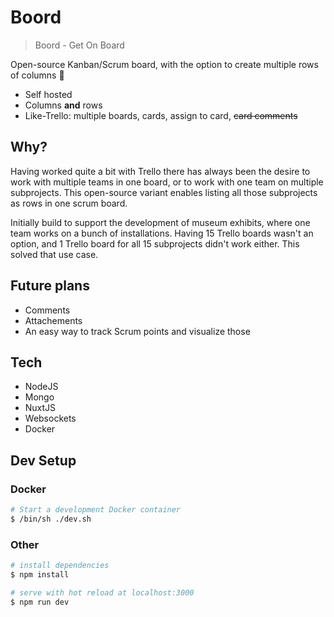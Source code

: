 # Boord

> Boord - Get On Board

Open-source Kanban/Scrum board, with the option to create multiple rows of columns 🤯

- Self hosted
- Columns **and** rows
- Like-Trello: multiple boards, cards, assign to card, ~~card comments~~

## Why?

Having worked quite a bit with Trello there has always been the desire to work with multiple teams in one board, or to work with one team on multiple subprojects. This open-source variant enables listing all those subprojects as rows in one scrum board.

Initially build to support the development of museum exhibits, where one team works on a bunch of installations. Having 15 Trello boards wasn't an option, and 1 Trello board for all 15 subprojects didn't work either. This solved that use case.

## Future plans

- Comments
- Attachements
- An easy way to track Scrum points and visualize those

## Tech

- NodeJS
- Mongo
- NuxtJS
- Websockets
- Docker

## Dev Setup

### Docker

``` bash
# Start a development Docker container
$ /bin/sh ./dev.sh
```

### Other

``` bash
# install dependencies
$ npm install

# serve with hot reload at localhost:3000
$ npm run dev
```
